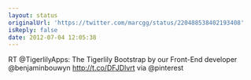 ```yaml
---
layout: status
originalUrl: 'https://twitter.com/marcgg/status/220488538402193408'
isReply: false
date: 2012-07-04 12:05:38
---
```


RT @TigerlilyApps: The Tigerlily Bootstrap by our Front-End developer @benjaminbouwyn http://t.co/DFJDlvrt via @pinterest
